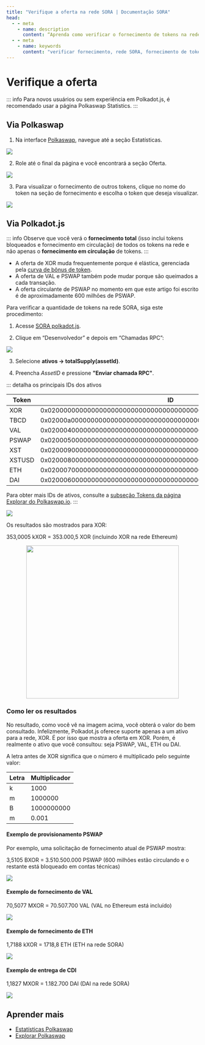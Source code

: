 ```yaml
---
title: "Verifique a oferta na rede SORA | Documentação SORA"
head:
  - - meta
    - name: description
      content: “Aprenda como verificar o fornecimento de tokens na rede SORA e obtenha informações sobre o fornecimento circulante e o fornecimento total de ativos. Descubra as ferramentas, interfaces e recursos disponíveis para verificar o fornecimento de tokens na rede SORA e mantenha-se informado sobre as quantidades de tokens disponível no ecossistema SORA."
  - - meta
    - name: keywords
      content: "verificar fornecimento, rede SORA, fornecimento de tokens, fornecimento circulante, fornecimento total, ativos, ferramentas, interfaces"
---
```


# Verifique a oferta

::: info
Para novos usuários ou sem experiência em Polkadot.js, é recomendado usar a página Polkaswap Statistics.
:::

## Via Polkaswap

1. Na interface [Polkaswap](https://polkaswap.io/), navegue até a seção Estatísticas.

 ![](/.gitbook/assets/polkaswap-home-stats.png)

2. Role até o final da página e você encontrará a seção Oferta.

 ![](/.gitbook/assets/polkaswap-statistics-fees-and-supply.png)

3. Para visualizar o fornecimento de outros tokens, clique no nome do token na seção de fornecimento e escolha o token que deseja visualizar.

 ![](/.gitbook/assets/polkaswap-statistics-supply-token-list.png)

## Via Polkadot.js

::: info
Observe que você verá o **fornecimento total** (isso inclui tokens bloqueados e fornecimento em circulação) de todos os tokens na rede e não apenas o **fornecimento em circulação** de tokens.
:::

- A oferta de XOR muda frequentemente porque é elástica, gerenciada pela [curva de bônus de token](tbc.md).
- A oferta de VAL e PSWAP também pode mudar porque são queimados a cada transação.
- A oferta circulante de PSWAP no momento em que este artigo foi escrito é de aproximadamente 600 milhões de PSWAP.

Para verificar a quantidade de tokens na rede SORA, siga este procedimento:

1. Acesse [SORA polkadot.js](https://polkadot.js.org/apps/?rpc=wss%3A%2F%2Fws.sora2.soramitsu.co.jp#/rpc).

2. Clique em “Desenvolvedor” e depois em “Chamadas RPC”:

 ![](/.gitbook/assets/check-supply-rpc-calls.png)

3. Selecione **ativos → totalSupply(assetId)**.

4. Preencha _AssetID_ e pressione **"Enviar chamada RPC"**.

 ::: detalha os principais IDs dos ativos

   | Token  | ID                                                                 |
   | ------ | ------------------------------------------------------------------ |
   | XOR    | 0x0200000000000000000000000000000000000000000000000000000000000000 |
   | TBCD   | 0x02000a0000000000000000000000000000000000000000000000000000000000 |
   | VAL    | 0x0200040000000000000000000000000000000000000000000000000000000000 |
   | PSWAP  | 0x0200050000000000000000000000000000000000000000000000000000000000 |
   | XST    | 0x0200090000000000000000000000000000000000000000000000000000000000 |
   | XSTUSD | 0x0200080000000000000000000000000000000000000000000000000000000000 |
   | ETH    | 0x0200070000000000000000000000000000000000000000000000000000000000 |
   | DAI    | 0x0200060000000000000000000000000000000000000000000000000000000000 |

   Para obter mais IDs de ativos, consulte a [subseção Tokens da página Explorar do Polkaswap.io](https://polkaswap.io/#/explore/tokens).
 :::

 ![](/.gitbook/assets/check-supply-fill-in-asset-id.png)

 Os resultados são mostrados para XOR:

 353,0005 kXOR = 353.000,5 XOR (incluindo XOR na rede Ethereum)

 <center><img src="/.gitbook/assets/check-supply-xor-output.png" width="400"></center>

### Como ler os resultados

No resultado, como você vê na imagem acima, você obterá o valor do bem consultado. Infelizmente, Polkadot.js oferece suporte apenas a um ativo para a rede, XOR. É por isso que mostra a oferta em XOR. Porém, é realmente o ativo que você consultou: seja PSWAP, VAL, ETH ou DAI.

A letra antes de XOR significa que o número é multiplicado pelo seguinte valor:

| Letra | Multiplicador |
| ----- | ------------- |
| k     | 1000          |
| m     | 1000000       |
| B     | 1000000000    |
| m     | 0.001         |

#### Exemplo de provisionamento PSWAP

Por exemplo, uma solicitação de fornecimento atual de PSWAP mostra:

3,5105 BXOR = 3.510.500.000 PSWAP (600 milhões estão circulando e o restante está bloqueado em contas técnicas)

![](/.gitbook/assets/check-supply-pswap-example.png)

#### Exemplo de fornecimento de VAL

70,5077 MXOR = 70.507.700 VAL (VAL no Ethereum está incluído)

![](/.gitbook/assets/check-supply-val-example.png)

#### Exemplo de fornecimento de ETH

1,7188 kXOR = 1718,8 ETH (ETH na rede SORA)

![](/.gitbook/assets/check-supply-eth-example.png)

#### Exemplo de entrega de CDI

1,1827 MXOR = 1.182.700 DAI (DAI na rede SORA)

![](/.gitbook/assets/check-supply-dai-example.png)

## Aprender mais

- [Estatísticas Polkaswap](./statistics-polkaswap.md)
- [Explorar Polkaswap](./explore-polkaswap.md)

